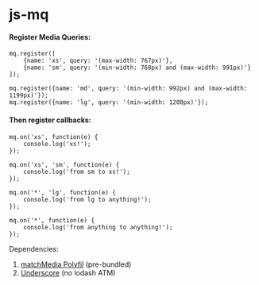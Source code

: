 # js-mq

#### Register Media Queries:
```
mq.register([
	{name: 'xs', query: '(max-width: 767px)'},
	{name: 'sm', query: '(min-width: 768px) and (max-width: 991px)'}
]);
```
```
mq.register({name: 'md', query: '(min-width: 992px) and (max-width: 1199px)'});
mq.register({name: 'lg', query: '(min-width: 1200px)'});
```

#### Then register callbacks:
```
mq.on('xs', function(e) {
	console.log('xs!');
});
```
```
mq.on('xs', 'sm', function(e) {
	console.log('from sm to xs!');
});
```
```
mq.on('*', 'lg', function(e) {
	console.log('from lg to anything!');
});
```
```
mq.on('*', function(e) {
	console.log('from anything to anything!');
});
```

Dependencies:
1. [matchMedia Polyfil](https://github.com/paulirish/matchMedia.js) (pre-bundled)
2. [Underscore](http://underscorejs.org/) (no lodash ATM)